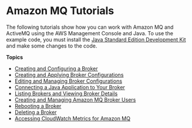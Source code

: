 # Amazon MQ Tutorials<a name="amazon-mq-tutorials"></a>

The following tutorials show how you can work with Amazon MQ and ActiveMQ using the AWS Management Console and Java\. To use the example code, you must install the [Java Standard Edition Development Kit](http://www.oracle.com/technetwork/java/javase/downloads/) and make some changes to the code\.

**Topics**
+ [Creating and Configuring a Broker](amazon-mq-creating-configuring-broker.md)
+ [Creating and Applying Broker Configurations](amazon-mq-creating-applying-configurations.md)
+ [Editing and Managing Broker Configurations](amazon-mq-editing-managing-configurations.md)
+ [Connecting a Java Application to Your Broker](amazon-mq-connecting-application.md)
+ [Listing Brokers and Viewing Broker Details](amazon-mq-listing-brokers.md)
+ [Creating and Managing Amazon MQ Broker Users](amazon-mq-listing-managing-users.md)
+ [Rebooting a Broker](amazon-mq-rebooting-broker.md)
+ [Deleting a Broker](amazon-mq-deleting-broker.md)
+ [Accessing CloudWatch Metrics for Amazon MQ](amazon-mq-accessing-metrics.md)